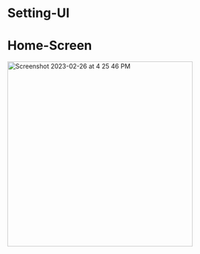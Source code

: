 # Setting-UI
# Home-Screen
<img width="416" alt="Screenshot 2023-02-26 at 4 25 46 PM" src="https://github.com/Mo7amedkHAlED/Setting-UI/assets/101609008/703b1365-54cc-4b00-81d6-e201e7b13c74">
